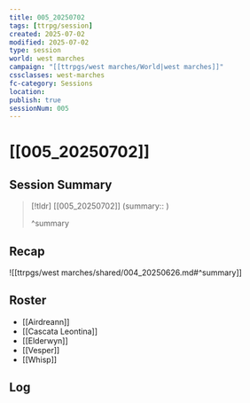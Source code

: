 ```yaml
---
title: 005_20250702
tags: [ttrpg/session]
created: 2025-07-02
modified: 2025-07-02
type: session
world: west marches
campaign: "[[ttrpgs/west marches/World|west marches]]"
cssclasses: west-marches
fc-category: Sessions
location: 
publish: true
sessionNum: 005
---
```


# [[005_20250702]]

## Session Summary

> [!tldr] [[005_20250702]]
> (summary:: )
>
> ^summary

## Recap

![[ttrpgs/west marches/shared/004_20250626.md#^summary]]

## Roster

- [[Airdreann]]
- [[Cascata Leontina]]
- [[Elderwyn]]
- [[Vesper]]
- [[Whisp]]

## Log
